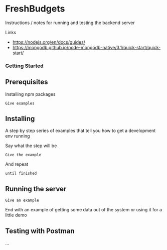 # FreshBudgets

Instructions / notes for running and testing the backend server

Links

* https://nodejs.org/en/docs/guides/
* https://mongodb.github.io/node-mongodb-native/3.1/quick-start/quick-start/

### Getting Started


## Prerequisites

Installing npm packages

```
Give examples
```

## Installing

A step by step series of examples that tell you how to get a development env running

Say what the step will be

```
Give the example
```

And repeat

```
until finished
```

## Running the server

```
Give an example
```

End with an example of getting some data out of the system or using it for a little demo

## Testing with Postman

...


